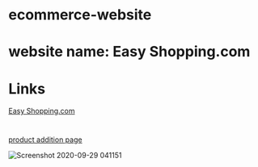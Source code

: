 # ecommerce-website

# website name: Easy Shopping.com
# Links
[ Easy Shopping.com](https://easyshopping122.000webhostapp.com/)
# 
[product addition page](https://easyshopping122.000webhostapp.com/insert_product.php)



![Screenshot 2020-09-29 041151](https://user-images.githubusercontent.com/47120933/94495962-b8514c00-0210-11eb-98c6-593d7fa459cc.jpg)
